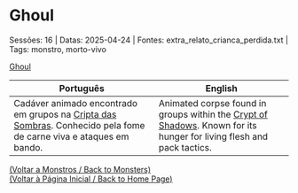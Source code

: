 
# Ghoul

Sessões: 16 | Datas: 2025-04-24 | Fontes: extra_relato_crianca_perdida.txt | Tags: monstro, morto-vivo

[Ghoul](ghoul.png)

| Português | English |
|-----------|---------|
| Cadáver animado encontrado em grupos na [Cripta das Sombras](cripta_das_sombras.md). Conhecido pela fome de carne viva e ataques em bando. | Animated corpse found in groups within the [Crypt of Shadows](cripta_das_sombras.md). Known for its hunger for living flesh and pack tactics. |

[(Voltar a Monstros / Back to Monsters)](monstros.md)  
[(Voltar à Página Inicial / Back to Home Page)](index.md)

